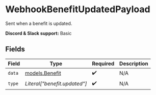# WebhookBenefitUpdatedPayload

Sent when a benefit is updated.

**Discord & Slack support:** Basic


## Fields

| Field                                  | Type                                   | Required                               | Description                            |
| -------------------------------------- | -------------------------------------- | -------------------------------------- | -------------------------------------- |
| `data`                                 | [models.Benefit](../models/benefit.md) | :heavy_check_mark:                     | N/A                                    |
| `type`                                 | *Literal["benefit.updated"]*           | :heavy_check_mark:                     | N/A                                    |